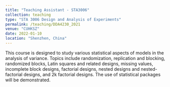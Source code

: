 ```yaml
---
title: "Teaching Assistant - STA3006"
collection: teaching
type: "STA 3006 Design and Analysis of Experiments"
permalink: /teaching/DDA4230_2021
venue: "CUHKSZ"
date: 2022-01-10
location: "Shenzhen, China"
---
```


This course is designed to study various statistical aspects of models in the analysis of variance. Topics include randomization, replication and blocking, randomized blocks, Latin squares and related designs, missing values, incomplete block designs, factorial designs, nested designs and nested-factorial designs, and 2k factorial designs. The use of statistical packages will be demonstrated.